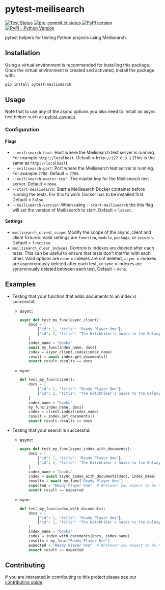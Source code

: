 # pytest-meilisearch

[![Test Status](https://github.com/sanders41/pytest-meilisearch/workflows/Testing/badge.svg?branch=main&event=push)](https://github.com/sanders41/pytest-meilisearch/actions?query=workflow%3ATesting+branch%3Amain+event%3Apush)
[![pre-commit.ci status](https://results.pre-commit.ci/badge/github/sanders41/pytest-meilisearch/main.svg)](https://results.pre-commit.ci/latest/github/sanders41/pytest-meilisearch/main)
[![PyPI version](https://badge.fury.io/py/pytest-meilisearch.svg)](https://badge.fury.io/py/pytest-meilisearch)
[![PyPI - Python Version](https://img.shields.io/pypi/pyversions/pytest-meilisearch?color=5cc141)](https://github.com/sanders41/pytest-meilisearch)

pytest helpers for testing Python projects using Meilisearch.

## Installation

Using a virtual environment is recommended for installing this package. Once the virtual
environment is created and activated, install the package with:

```sh
pip install pytest-meilisearch
```

## Usage

Note that to use any of the async options you also need to install an async test helper such as
[pytest-asyncio](https://github.com/pytest-dev/pytest-asyncio).

### Configuration

#### Flags

- `--meilisearch-host`: Host where the Meilisearch test server is running. For example
  `http://localhost`. Default = `http://127.0.0.1` (This is the same as `http://localhost`).
- `--meilisearch-port`: Port where the Meilisearch test server is running. For example `7700`.
  Default = `7700`.
- `--meilisearch-master-key"`: The master key for the Meilisearch test server. Default = `None`.
- `--start-meilisearch`: Start a Meilisearch Docker container before running the tests. For this to
  work Docker has to be installed first. Default = `False`.
- `--meilisearch-version`: When using `--start-meilisearch` the this flag will set the version of
  Meilisearch to start. Default = `latest`.

#### Settings

- `meilisearch_client_scope`: Modify the scope of the async_client and client fixtures. Valid
  settings are `function`, `module`, `package`, or `session`. Default = `function`.
- `meilisearch_clear_indexes`: Controls is indexes are deleted after each tests. This can be useful
  to ensure that tests don't interfer with each other. Valid options are `none` = indexes are not
  deleted, `async` = indexes are asyncronously deleted after each test, or `sync` = indexes are
  syncronously deleted between each test. Default = `none`.

## Examples

- Testing that your function that adds documents to an index is successful:

  - async:

    ```py
    async def test_my_func(async_client):
        docs = [
            {"id": 1, "title": "Ready Player One"},
            {"id": 2, "title": "The Hitchhiker's Guide to the Galaxy"},
        ]
        index_name = "books"
        await my_func(index_name, docs)
        index = async_client.index(index_name)
        result = await index.get_documents()
        assert result.results == docs
    ```

  - sync:

    ```py
    def test_my_func(client):
        docs = [
            {"id": 1, "title": "Ready Player One"},
            {"id": 2, "title": "The Hitchhiker's Guide to the Galaxy"},
        ]
        index_name = "books"
        my_func(index_name, docs)
        index = client.index(index_name)
        result = index.get_documents()
        assert result.results == docs
    ```

- Testing that your search is successful:

  - async:

    ```py
    async def test_my_func(async_index_with_documents):
        docs = [
            {"id": 1, "title": "Ready Player One"},
            {"id": 2, "title": "The Hitchhiker's Guide to the Galaxy"},
        ]
        index_name = "books"
        index = await async_index_with_documents(docs, index_name)
        results = await my_func("Ready Player One")
        expected = "Ready Player One"  # Whatever you expect to be returned
        assert result == expected
    ```

  - sync:

    ```py
    def test_my_func(index_with_documents):
        docs = [
            {"id": 1, "title": "Ready Player One"},
            {"id": 2, "title": "The Hitchhiker's Guide to the Galaxy"},
        ]
        index_name = "books"
        index = index_with_documents(docs, index_name)
        results = my_func("Ready Player One")
        expected = "Ready Player One"  # Whatever you expect to be returned
        assert result == expected
    ```

## Contributing

If you are interested in contributing to this project please see our
[contributing guide](CONTRIBUTING.md).
